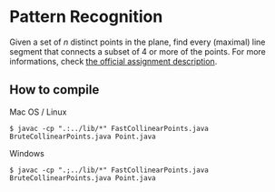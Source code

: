# Pattern Recognition

Given a set of _n_ distinct points in the plane, find every (maximal) line
segment that connects a subset of 4 or more of the points. For more
informations, check [the official assignment description][1].

## How to compile

Mac OS / Linux

    $ javac -cp ".:../lib/*" FastCollinearPoints.java BruteCollinearPoints.java Point.java

Windows

    $ javac -cp ".;../lib/*" FastCollinearPoints.java BruteCollinearPoints.java Point.java

[1]: http://coursera.cs.princeton.edu/algs4/assignments/collinear.html
